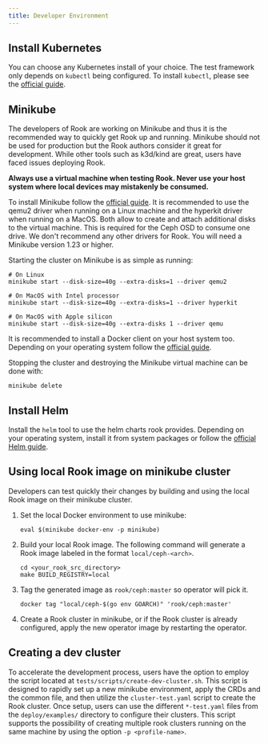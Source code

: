 ```yaml
---
title: Developer Environment
---
```


## Install Kubernetes

You can choose any Kubernetes install of your choice. The test framework only depends on `kubectl`
being configured. To install `kubectl`, please see the [official guide](https://kubernetes.io/docs/tasks/tools/#kubectl).

## Minikube

The developers of Rook are working on Minikube and thus it is the recommended way to quickly get
Rook up and running. Minikube should not be used for production but the Rook authors
consider it great for development. While other tools such as k3d/kind are great, users have faced
issues deploying Rook.

**Always use a virtual machine when testing Rook. Never use your host system where local devices may mistakenly be consumed.**

To install Minikube follow the [official
guide](https://minikube.sigs.k8s.io/docs/start/). It is recommended to use the
qemu2 driver when running on a Linux machine and the hyperkit driver when running on a MacOS. Both
allow to create and attach additional disks to the virtual machine. This is required for the Ceph
OSD to consume one drive.  We don't recommend any other drivers for Rook. You will need a Minikube
version 1.23 or higher.

Starting the cluster on Minikube is as simple as running:

```console
# On Linux
minikube start --disk-size=40g --extra-disks=1 --driver qemu2

# On MacOS with Intel processor
minikube start --disk-size=40g --extra-disks=1 --driver hyperkit

# On MacOS with Apple silicon
minikube start --disk-size=40g --extra-disks 1 --driver qemu
```

It is recommended to install a Docker client on your host system too. Depending on your operating
system follow the [official guide](https://docs.docker.com/engine/install/binaries/).

Stopping the cluster and destroying the Minikube virtual machine can be done with:

```console
minikube delete
```

## Install Helm

Install the `helm` tool to use the helm charts rook provides. Depending on your operating system,
install it from system packages or follow the [official Helm guide](https://helm.sh/docs/intro/install/).


## Using local Rook image on minikube cluster

Developers can test quickly their changes by building and using the local Rook image
on their minikube cluster.

1) Set the local Docker environment to use minikube:

    ```console
    eval $(minikube docker-env -p minikube)
    ```

2) Build your local Rook image. The following command will generate a Rook image
labeled in the format `local/ceph-<arch>`.

    ```console
    cd <your_rook_src_directory>
    make BUILD_REGISTRY=local
    ```

3) Tag the generated image as `rook/ceph:master` so operator will pick it.

    ```console
    docker tag "local/ceph-$(go env GOARCH)" 'rook/ceph:master'
    ```

4) Create a Rook cluster in minikube, or if the Rook cluster is already configured, apply the new
operator image by restarting the operator.


## Creating a dev cluster

To accelerate the development process, users have the option to employ the script located
at `tests/scripts/create-dev-cluster.sh`. This script is designed to rapidly set
up a new minikube environment, apply the CRDs and the common file, and then utilize the
`cluster-test.yaml` script to create the Rook cluster. Once setup, users can use the different `*-test.yaml`
files from the `deploy/examples/` directory to configure their clusters. This script supports
the possibility of creating multiple rook clusters running on the same machine by using the option
`-p <profile-name>`.
